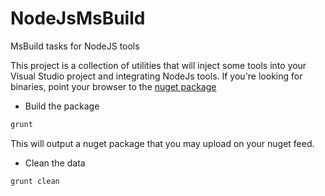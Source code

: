 NodeJsMsBuild
=============

MsBuild tasks for NodeJS tools

This project is a collection of utilities that will inject some tools into your Visual Studio project and integrating NodeJs tools.
If you're looking for binaries, point your browser to the [nuget package](http://nuget.org/packages...)

* Build the package
```javascript
grunt
```
This will output a nuget package that you may upload on your nuget feed.

* Clean the data
```javascript
grunt clean
```
